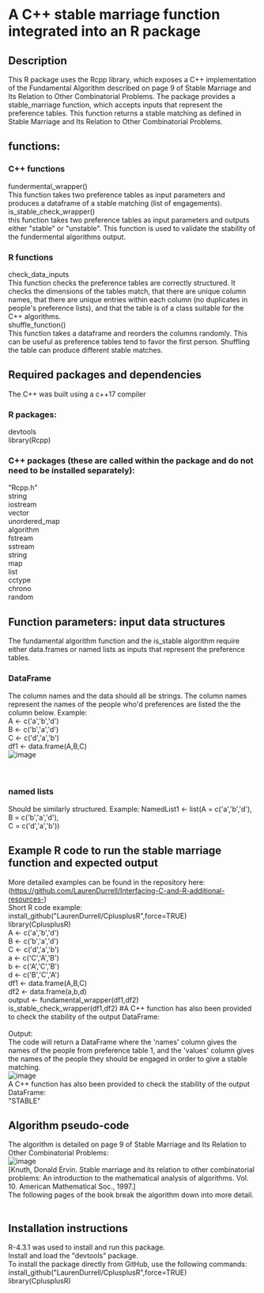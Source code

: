 # A C++ stable marriage function integrated into an R package 
## Description 
This R package uses the Rcpp library, which exposes a C++ implementation of the Fundamental Algorithm described on page 9 of Stable Marriage and Its Relation to Other Combinatorial Problems. 
The package provides a stable_marriage function, which accepts inputs that represent the preference tables. This function returns a stable matching as defined in Stable Marriage and Its Relation to Other Combinatorial Problems.
<br><be>
## functions:
### C++ functions
fundermental_wrapper()<br> 
This function takes two preference tables as input parameters and produces a dataframe of a stable matching (list of engagements).<br> 
is_stable_check_wrapper()<br>
this function takes two preference tables as input parameters and outputs either "stable" or "unstable". This function is used to validate the stability of the fundermental algorithms output. 
### R functions
check_data_inputs <br> 
This function checks the preference tables are correctly structured. It checks the dimensions of the tables match, that there are unique column names, that there are unique entries within each column (no duplicates in people's preference lists), and that the table is of a class suitable for the C++ algorithms. <br> 
shuffle_function() <br> 
This function takes a dataframe and reorders the columns randomly. This can be useful as preference tables tend to favor the first person. Shuffling the table can produce different stable matches. 
## Required packages and dependencies 
The C++ was built using a c++17 compiler 
### R packages: 
devtools<br>
library(Rcpp)
### C++ packages (these are called within the package and do not need to be installed separately):
"Rcpp.h"<br>
string<br>
iostream<br>
vector<br>
unordered_map<br>
algorithm<br>
fstream<br>
sstream<br>
string<br>
map<br>
list<br>
cctype<br>
chrono<br>
random
## Function parameters: input data structures 
The fundamental algorithm function and the is_stable algorithm require either data.frames or named lists as inputs that represent the preference tables. 
### DataFrame
The column names and the data should all be strings. 
The column names represent the names of the people who'd preferences are listed the the column below. Example:<br>
A <- c('a','b','d')<br>
B <- c('b','a','d')<br>
C <- c('d','a','b')<br>
df1 <- data.frame(A,B,C)<br>
![image](https://github.com/LaurenDurrell/CplusplusR/assets/158074633/4c019a00-627c-4fa5-9f13-af3a629d9323)<br>
<br><br>
### named lists
Should be similarly structured. Example: 
NamedList1 <- list(A = c('a','b','d'),<br>
                   B = c('b','a','d'),<br>
                   C = c('d','a','b'))<br>
## Example R code to run the stable marriage function and expected output 
More detailed examples can be found in the repository here: (https://github.com/LaurenDurrell/Interfacing-C-and-R-additional-resources-) <br>
Short R code example: <br>
install_github("LaurenDurrell/CplusplusR",force=TRUE)<br>
library(CplusplusR)<br>
A <- c('a','b','d')<br>
B <- c('b','a','d')<br>
C <- c('d','a','b')<br>
a <- c('C','A','B')<br>
b <- c('A','C','B')<br>
d <- c('B','C','A')<br>
df1 <- data.frame(A,B,C)<br>
df2 <- data.frame(a,b,d)<br>
output <- fundamental_wrapper(df1,df2)<br>
is_stable_check_wrapper(df1,df2) #A C++ function has also been provided to check the stability of the output DataFrame:<br>
<br>
Output: <br>
The code will return a DataFrame where the 'names' column gives the names of the people from preference table 1, and the 'values' column gives the names of the people they should be engaged in order to give a stable matching. <br>
![image](https://github.com/LaurenDurrell/CplusplusR/assets/158074633/75846d4d-74c0-4e71-9358-082156d30855)<br>
A C++ function has also been provided to check the stability of the output DataFrame:<br>
"STABLE"
## Algorithm pseudo-code 
The algorithm is detailed on page 9 of Stable Marriage and Its Relation to Other Combinatorial Problems: <br>
![image](https://github.com/LaurenDurrell/CplusplusR/assets/158074633/a3dd52a6-4952-4cf0-accc-eea3853db185)<br>
[Knuth, Donald Ervin. Stable marriage and its relation to other combinatorial problems: An introduction to the mathematical analysis of algorithms. Vol. 10. American Mathematical Soc., 1997.]<br>
The following pages of the book break the algorithm down into more detail. 
<br><br>
## Installation instructions 
R-4.3.1 was used to install and run this package. <br>
Install and load the "devtools" package. <br> 
To install the package directly from GitHub, use the following commands: <br> 
install_github("LaurenDurrell/CplusplusR",force=TRUE)<br>
library(CplusplusR)<br> 


